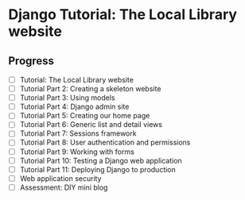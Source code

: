 # Django Tutorial: The Local Library website

## Progress

- [ ] Tutorial: The Local Library website
- [ ] Tutorial Part 2: Creating a skeleton website
- [ ] Tutorial Part 3: Using models
- [ ] Tutorial Part 4: Django admin site
- [ ] Tutorial Part 5: Creating our home page
- [ ] Tutorial Part 6: Generic list and detail views
- [ ] Tutorial Part 7: Sessions framework
- [ ] Tutorial Part 8: User authentication and permissions
- [ ] Tutorial Part 9: Working with forms
- [ ] Tutorial Part 10: Testing a Django web application
- [ ] Tutorial Part 11: Deploying Django to production
- [ ] Web application security
- [ ] Assessment: DIY mini blog